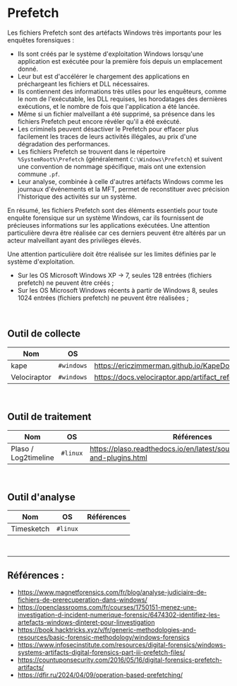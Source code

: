 # Prefetch


Les fichiers Prefetch sont des artéfacts Windows très importants pour les enquêtes forensiques :
- Ils sont créés par le système d'exploitation Windows lorsqu'une application est exécutée pour la première fois depuis un emplacement donné. 
- Leur but est d'accélérer le chargement des applications en préchargeant les fichiers et DLL nécessaires.
- Ils contiennent des informations très utiles pour les enquêteurs, comme le nom de l'exécutable, les DLL requises, les horodatages des dernières exécutions, et le nombre de fois que l'application a été lancée.
- Même si un fichier malveillant a été supprimé, sa présence dans les fichiers Prefetch peut encore révéler qu'il a été exécuté.
- Les criminels peuvent désactiver le Prefetch pour effacer plus facilement les traces de leurs activités illégales, au prix d'une dégradation des performances.
- Les fichiers Prefetch se trouvent dans le répertoire ```%SystemRoot%\Prefetch``` (généralement ```C:\Windows\Prefetch```) et suivent une convention de nommage spécifique, mais ont une extension commune ```.pf```.
- Leur analyse, combinée à celle d'autres artéfacts Windows comme les journaux d'événements et la MFT, permet de reconstituer avec précision l'historique des activités sur un système.

En résumé, les fichiers Prefetch sont des éléments essentiels pour toute enquête forensique sur un système Windows, car ils fournissent de précieuses informations sur les applications exécutées. Une attention particulière devra être réalisée car ces derniers peuvent être altérés par un acteur malveillant ayant des privilèges élevés.

Une attention particulière doit être réalisée sur les limites définies par le système d'exploitation. 
- Sur les OS Microsoft Windows XP -> 7, seules 128 entrées (fichiers prefetch) ne peuvent être créés ;
- Sur les OS Microsoft Windows récents à partir de Windows 8, seules 1024 entrées (fichiers prefetch) ne peuvent être réalisées ; 

<br/>

## Outil de collecte 

| Nom | OS | Références |
|-----|-------------|------------|
| kape | ```#windows``` | https://ericzimmerman.github.io/KapeDocs/#!External\Remote_Collections_KAPE\Remote%20Collections%20with%20KAPE.md |
| Velociraptor | ```#windows``` | https://docs.velociraptor.app/artifact_references/pages/windows.kapefiles.targets/ |


<br/>

## Outil de traitement 

| Nom | OS | Références |
|-----|-------------|------------|
| Plaso / Log2timeline | ```#linux```  | https://plaso.readthedocs.io/en/latest/sources/user/Parsers-and-plugins.html |

<br/>

## Outil d'analyse

| Nom | OS | Références |
|-----|-------------|------------|
| Timesketch | ```#linux```  | |

<br/>


------
## Références :
- https://www.magnetforensics.com/fr/blog/analyse-judiciaire-de-fichiers-de-prerecuperation-dans-windows/
- https://openclassrooms.com/fr/courses/1750151-menez-une-investigation-d-incident-numerique-forensic/6474302-identifiez-les-artefacts-windows-dinteret-pour-linvestigation
- https://book.hacktricks.xyz/v/fr/generic-methodologies-and-resources/basic-forensic-methodology/windows-forensics
- https://www.infosecinstitute.com/resources/digital-forensics/windows-systems-artifacts-digital-forensics-part-iii-prefetch-files/
- https://countuponsecurity.com/2016/05/16/digital-forensics-prefetch-artifacts/
- https://dfir.ru/2024/04/09/operation-based-prefetching/